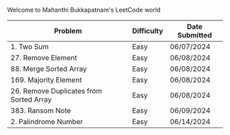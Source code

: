 Welcome to Mahanthi Bukkapatnam's LeetCode world

| Problem                                 | Difficulty | Date Submitted |
|-----------------------------------------| ---------- |----------------|
| 1. Two Sum                              | Easy | 06/07/2024     |
| 27. Remove Element                      | Easy | 06/08/2024     |
| 88. Merge Sorted Array                  | Easy | 06/08/2024     |
| 169. Majority Element                   | Easy | 06/08/2024     |
| 26. Remove Duplicates from Sorted Array | Easy | 06/08/2024     |
| 383. Ransom Note                        | Easy | 06/09/2024     |
| 2. Palindrome Number                    | Easy | 06/14/2024     |


